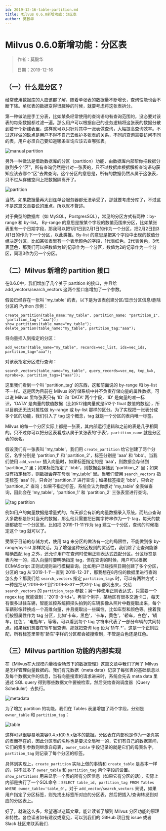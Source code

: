 ```yaml
---
id: 2019-12-16-table-partition.md
title: Milvus 0.6.0新增功能：分区表
author: 莫毅华
---
```


# Milvus 0.6.0新增功能：分区表

> 作者：莫毅华
>
> 日期：2019-12-16

## （一）什么是分区？

经常使用数据库的人应该都了解，随着单张表的数据量不断增长，查询性能也会不断下降。单张表的数据变得很臃肿的时候，就要考虑将这张表拆分。

第一种做法是手工分表，比如某条经常使用的查询语句有查询范围的，没必要对该表的每条数据都过滤一遍，那么用户可以根据自己的业务逻辑将这张表的数据分散到若干个新建表里，这样就可以只针对其中一张表做查询，大幅提高查询效率。不过这样做的缺点是用户不得不自己去维护多张表的关系，不同的查询需要访问不同的表，用户必须自己要知道哪条查询应该去查哪张表。

![manual partition](https://raw.githubusercontent.com/milvus-io/community/master/blog/assets/partition/manual_partition.png)

另外一种做法是借助数据库的分区（partition）功能，由数据库内部帮你把数据分散到多个“区”，所有查询仍然是针对一张表的，只不过数据库根据解析查询语句获知应该去哪个“区”去做查询。这个分区的意思是，所有的数据仍然从属于这张表，只不过从存储空间上把数据隔离开了。

![partition](https://raw.githubusercontent.com/milvus-io/community/master/blog/assets/partition/partition.png)

当然，如果数据量再大到连单台服务器都无法承受了，那就要考虑分库了，不过这不是这篇文章要说的重点，所以就不赘述。

对于典型的数据库（如 MySQL，PostgresSQL），常见的分区方式有两种：by-range 和 by-list。 By-range 的意思是按某个字段的数值范围来分区，比如某张表里有一个日期字段，那我可以把1月1日到2月1日的作为一个分区，把2月2日到3月1日的作为下一个分区，以此类推。By-list 的意思是把某个字段中出现的数值分组决定分区，比如某张表里有一个表示颜色的字段，1代表红色，2代表黄色，3代表蓝色，那我们可以把数值为1的记录作为一个分区，数值为2的记录作为一个分区，同理3作为另一个分区。

## （二）Milvus 新增的 partition 接口

在0.6.0中，我们增加了几个关于 partition 的接口，并且给 add_vectors/search_vectors 这两个接口各增加了一个参数。

假设已经存在一张叫 'my_table' 的表，以下是为该表创建分区/显示分区信息/删除分区的 Python 示例：

```
create_partition(table_name:"my_table", partition_name: "partition_1", 'partition_tag':"aaa"});
show_partitions(table_name="my_table");
delete_partion(table_name:"my_table", partition_tag:"aaa");
```

将向量插入到指定的分区：
```
add_vector(table_name="my_table", records=vec_list, ids=vec_ids, partition_tag="aaa");
```
对该表指定分区进行查询：
```
search_vectors(table_name="my_table", query_records=vec_nq, top_k=k, nprobe=p, partition_tags=["aaa"]);
```


这里我们看到一个叫 'partition_tag' 的东西，这和前面说的 by-range 和 by-list 不一样。这是因为目前在 Milvus 的存储系统中并不负责存储向量的属性数据。可以说 Milvus 里每张表只有 'ID' 和 'DATA' 两个字段，'ID' 是向量的唯一标识，'DATA' 是向量的数值数据（比如512维向量就是512个 float 数值的数组），所以目前还无法对属性做 by-range 或 by-list 那样的区分。为了实现把一张表分成多个区的功能，我们引入了 tag 这个概念，tag 就是一个分区的表内唯一标签。

Milvus 的每一个分区实际上都是一张表，其内部运行逻辑和之前的表是几乎相同的。只不过你可以把分区表看成从属于某张表的‘子表’，`partition_name` 就是分区表的表名。

假设我们有一张表叫 'my_table'，我们用 `create_partition` 给它创建了两个分区，名字分别是 'partition_1' 和 'partition_2'，标签分别是 'aaa' 和 'bbb'。当我们使用 `add_vector` 插入向量时，如果标签指定的是 'aaa'，则数据会存储到 'partition_1' 里；如果标签指定了 'bbb'，则数据会存储到 'partition_2' 里；如果没有指定标签，则数据会存在母表 'my_table' 里。当我们使用 `search_vectors` 指定标签 'aaa' 时，只会对 'partition_1' 进行查询；如果标签指定 'bbb'，只会对 'partition_2' 查询；如果不指定标签，系统会认为你想对 'my_table' 全表做查询，因此会在 'my_table'，'partition_1' 和 'partition_2' 三张表里进行查询。

![tag partition](https://raw.githubusercontent.com/milvus-io/community/master/blog/assets/partition/tag_partition.png)

例如用户的向量数据是增量式的，每天都会有新的向量数据录入系统，而热点查询大多数都是针对当天的数据，那么他只需要把日期字符串作为一个 tag，每天的数据都放在一个分区里。比如把'2019-11-11'作为 tag 建立一个分区，查询的时候指定这个 tag 就可以了。

受限于目前的存储方式，使用 tag 来分区的做法有一定的局限性，不能做到像 by-range/by-list 那样灵活。为了增强这种分区规则的灵活性，我们除了让查询能够精确匹配 tag 之外，还允许用户在查询时使用正则表达式匹配分区。分区标签是表内唯一的，插入向量时要明确指定 tag，但在查询的时候，用户可以根据 ECMAScript 正则式规则进行模糊查询。比如用户已经按照日期创建了多个分区，分区的 tag 从'2019-1-1'一直到'2019-12-31'，那我想在8月份的数据里进行查询怎么办？那我们给 `search_vectors` 指定 `partition_tags` 时，可以有两种方式：一种是把从'2019-8-1'到'2019-8-31'一共31个 tag 都列出来，交给 `search_vectors` 的 `partition_tags` 参数；另一种使用正则表达式，只需要一个 regex tag 就能做到：'2019-8-\\d+'。再举个例子，某地区有很多交通卡口，每天有很多过往车辆，智能监控系统把探头拍到的车辆影像从照片中截提取出来，每个车辆影像转换成一个高维向量，并且提取出一些属性，比如车型和颜色等。接着我们按照属性作为 tag 分区，比如'卡车，黑色'，'卡车，黄色'，'轿车，白色'，'轿车，红色'，'电瓶车'，等等。可以看到每个 tag 字符串代表了一部分车辆的共同特点。如果我们想要在轿车里查询，那就把查询 tag 设为'轿车.*'，这是一个正则匹配，所有标签里带有'轿车'字样的分区都会被搜索到，不管是白色还是红色。

## （三）Milvus partition 功能的内部实现

在《Milvus在大规模向量检索场景下的数据管理》这篇文章中我们了解了 Milvus 是怎样管理向量数据的。我们有元数据（meta data）记录了每张表的基础信息以及每个数据文件的信息，当有向量搜索的请求进来时，系统会先去 meta data 里通过 SQL query 得到哪些数据文件要被检索，然后交给查询调度器（Query Scheduler）去执行。

![metadata](https://raw.githubusercontent.com/milvus-io/community/master/blog/assets/partition/metadata.png)

为了增加 partition 的功能，我们在 Tables 表里增加了两个字段，分别是 `owner_table` 和 `partition_tag`：

![table](https://raw.githubusercontent.com/milvus-io/community/master/blog/assets/partition/table.png)

这样可以很容易地兼容0.4.x和0.5.x版本的数据。分区表在内部也是作为一张真实的表而存在的，因此分区表的名称也是要求全局唯一的，它们有自己的数据空间，它们的索引参数则继承自母表，`owner_table` 字段记录的就是它们的母表名字，`partition_tag` 则记录了每个分区的标签。

具体到实现上，`create_partition` 实际上做的事情和 `create_table` 是基本一样的，只不过多了 `owner_table` 和 `partition_tag` 两个字段的设置。`show_partitions` 用来显示一个表的所有分区信息（如果它有分区的话），实际上内部是执行了一个SQL命令：`SELECT table_id, partition_tag FROM Tables WHERE owner_table='table_0'`。对于 `add_vector`/`search_vectors` 来说，如果用户指定了分区标签，则先找出标签所对应的分区表，然后把插入/查询转发到对应的分区表上。



好了，就说这么多。希望通过这篇文章，能让读者了解到 Milvus 分区功能的原理和特性。各位读者如有建议或意见，可以到我们的 GitHub 项目提 issue 或者 Slack 社区来联系我们.

